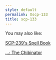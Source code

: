 ```yaml
---
style: default
permalink: Xscp-133
title: scp-133
---
```

You may also like:

[SCP-239's Spell Book](http://scp-wiki.net/scp-239-s-spell-book)

[...: The Chibinator](http://scp-wiki.net/scp-5555-j)
